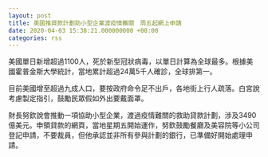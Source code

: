 ```yaml
---
layout: post
title: 美國推貸款計劃助小型企業渡疫情難關　周五起網上申請
date: 2020-04-03 15:38:21.000000000 +08:00
categories: rss
---
```


美國單日新增超過1100人，死於新型冠狀病毒，以單日計算為全球最多。根據美國霍普金斯大學統計，當地累計超過24萬5千人確診，全球排第一。

目前美國增至超過九成人口，要按政府命令足不出戶，各地街上行人疏落。白宮說考慮製定指引，鼓勵民眾假如外出要戴面罩。

財長努欽說會推動一項協助小型企業，渡過疫情難關的救助貸款計劃，涉及3490億美元。申領貸款的網頁，當地星期五開始運作，努欽鼓勵餐廳及美容院等小公司登記申請，不要裁員，但他承認並非所有參與計劃的銀行，已準備好開始處理申請。

